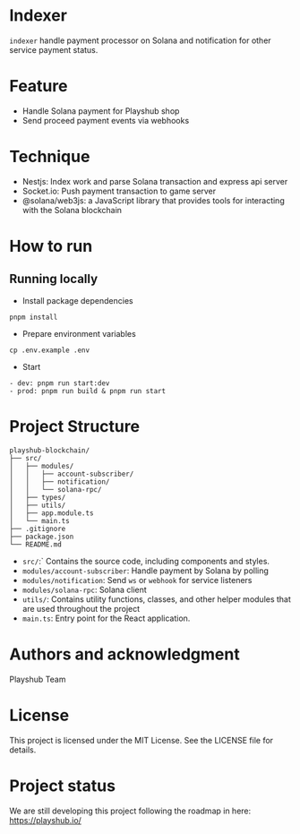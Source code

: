 # Indexer

`indexer` handle payment processor on Solana and notification for other service payment status.

# Feature

- Handle Solana payment for Playshub shop
- Send proceed payment events via webhooks

# Technique

- Nestjs: Index work and parse Solana transaction and express api server
- Socket.io: Push payment transaction to game server
- @solana/web3js: a JavaScript library that provides tools for interacting with the Solana blockchain

# How to run

## Running locally

- Install package dependencies

```shell
pnpm install
```

- Prepare environment variables

```shell
cp .env.example .env
```

- Start

```shell
- dev: pnpm run start:dev
- prod: pnpm run build & pnpm run start
```

# Project Structure

```
playshub-blockchain/
├── src/
│   ├── modules/
│   │   ├── account-subscriber/
│   │   ├── notification/
│   │   └── solana-rpc/
│   ├── types/
│   ├── utils/
│   ├── app.module.ts
│   └── main.ts
├── .gitignore
├── package.json
└── README.md
```

- `src/`:` Contains the source code, including components and styles.
- `modules/account-subscriber`: Handle payment by Solana by polling
- `modules/notification`: Send `ws` or `webhook` for service listeners
- `modules/solana-rpc`: Solana client
- `utils/`: Contains utility functions, classes, and other helper modules that are used throughout the project
- `main.ts`: Entry point for the React application.

# Authors and acknowledgment

Playshub Team

# License

This project is licensed under the MIT License. See the LICENSE file for details.

# Project status

We are still developing this project following the roadmap in here: https://playshub.io/
